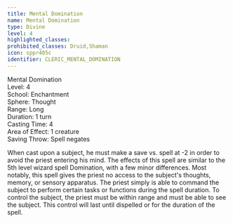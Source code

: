 ```yaml
---
title: Mental Domination
name: Mental Domination
type: Divine
level: 4
highlighted_classes: 
prohibited_classes: Druid,Shaman
icon: sppr405c
identifier: CLERIC_MENTAL_DOMINATION
---
```

Mental Domination  
Level: 4  
School: Enchantment  
Sphere: Thought  
Range: Long  
Duration: 1 turn  
Casting Time: 4  
Area of Effect: 1 creature  
Saving Throw: Spell negates  
  
When cast upon a subject, he must make a save vs. spell at -2 in order to avoid the priest entering his mind. The effects of this spell are similar to the 5th level wizard spell Domination, with a few minor differences. Most notably, this spell gives the priest no access to the subject's thoughts, memory, or sensory apparatus. The priest simply is able to command the subject to perform certain tasks or functions during the spell duration. To control the subject, the priest must be within range and must be able to see the subject. This control will last until dispelled or for the duration of the spell.  
